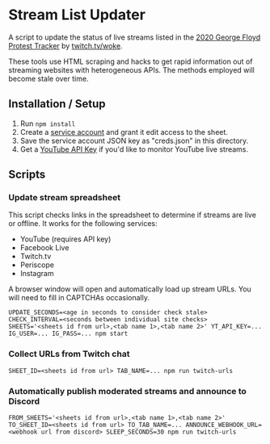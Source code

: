 # Stream List Updater

A script to update the status of live streams listed in the [2020 George Floyd Protest Tracker](http://bit.ly/protestlink) by [twitch.tv/woke](https://twitch.tv/woke).

These tools use HTML scraping and hacks to get rapid information out of streaming websites with heterogeneous APIs. The methods employed will become stale over time.


## Installation / Setup

1. Run `npm install`
2. Create a [service account](https://theoephraim.github.io/node-google-spreadsheet/#/getting-started/authentication) and grant it edit access to the sheet.
3. Save the service account JSON key as "creds.json" in this directory.
4. Get a [YouTube API Key](https://developers.google.com/youtube/v3/getting-started) if you'd like to monitor YouTube live streams.


## Scripts

### Update stream spreadsheet

This script checks links in the spreadsheet to determine if streams are live or offline. It works for the following services:

* YouTube (requires API key)
* Facebook Live
* Twitch.tv
* Periscope
* Instagram

A browser window will open and automatically load up stream URLs. You will need to fill in CAPTCHAs occasionally.


```
UPDATE_SECONDS=<age in seconds to consider check stale> CHECK_INTERVAL=<seconds between individual site checks> SHEETS='<sheets id from url>,<tab name 1>,<tab name 2>' YT_API_KEY=... IG_USER=... IG_PASS=... npm start
```

### Collect URLs from Twitch chat

```
SHEET_ID=<sheets id from url> TAB_NAME=... npm run twitch-urls
```

### Automatically publish moderated streams and announce to Discord

```
FROM_SHEETS='<sheets id from url>,<tab name 1>,<tab name 2>' TO_SHEET_ID=<sheets id from url> TO_TAB_NAME=... ANNOUNCE_WEBHOOK_URL=<webhook url from discord> SLEEP_SECONDS=30 npm run twitch-urls
```
